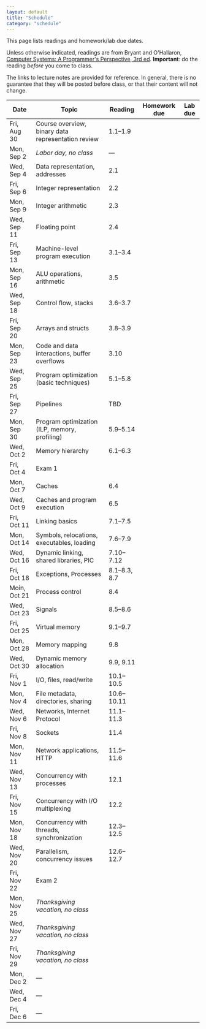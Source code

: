 ```yaml
---
layout: default
title: "Schedule"
category: "schedule"
---
```


This page lists readings and homework/lab due dates.

Unless otherwise indicated, readings are from Bryant and O'Hallaron, [Computer Systems: A Programmer's Perspective, 3rd ed](https://csapp.cs.cmu.edu/).  **Important**: do the reading *before* you come to class.

The links to lecture notes are provided for reference.  In general, there is no guarantee that they will be posted before class, or that their content will not change.

Date | Topic | Reading | Homework due | Lab due
---- | ----- | ------- | ------------ | -------
Fri, Aug 30 | Course overview, binary data representation review | 1.1–1.9
Mon, Sep 2 | *Labor day, no class* | —
Wed, Sep 4 | Data representation, addresses | 2.1
Fri, Sep 6 | Integer representation | 2.2
Mon, Sep 9 | Integer arithmetic | 2.3
Wed, Sep 11 | Floating point | 2.4
Fri, Sep 13 | Machine-level program execution | 3.1–3.4
Mon, Sep 16 | ALU operations, arithmetic | 3.5
Wed, Sep 18 | Control flow, stacks | 3.6–3.7
Fri, Sep 20 | Arrays and structs | 3.8–3.9
Mon, Sep 23 | Code and data interactions, buffer overflows | 3.10
Wed, Sep 25 | Program optimization (basic techniques) | 5.1–5.8
Fri, Sep 27 | Pipelines | TBD
Mon, Sep 30 | Program optimization (ILP, memory, profiling) | 5.9–5.14
Wed, Oct 2 | Memory hierarchy | 6.1–6.3
Fri, Oct 4 | Exam 1
Mon, Oct 7 | Caches | 6.4
Wed, Oct 9 | Caches and program execution | 6.5
Fri, Oct 11 | Linking basics | 7.1–7.5
Mon, Oct 14 | Symbols, relocations, executables, loading | 7.6–7.9
Wed, Oct 16 | Dynamic linking, shared libraries, PIC | 7.10–7.12
Fri, Oct 18 | Exceptions, Processes | 8.1–8.3, 8.7
Moin, Oct 21 | Process control | 8.4
Wed, Oct 23 | Signals | 8.5–8.6
Fri, Oct 25 | Virtual memory | 9.1–9.7
Mon, Oct 28 | Memory mapping | 9.8
Wed, Oct 30 | Dynamic memory allocation | 9.9, 9.11
Fri, Nov 1 | I/O, files, read/write | 10.1–10.5
Mon, Nov 4 | File metadata, directories, sharing | 10.6–10.11
Wed, Nov 6 | Networks, Internet Protocol | 11.1–11.3
Fri, Nov 8 | Sockets | 11.4
Mon, Nov 11 | Network applications, HTTP | 11.5–11.6
Wed, Nov 13 | Concurrency with processes | 12.1
Fri, Nov 15 | Concurrency with I/O multiplexing | 12.2
Mon, Nov 18 | Concurrency with threads, synchronization | 12.3–12.5
Wed, Nov 20 | Parallelism, concurrency issues | 12.6–12.7
Fri, Nov 22 | Exam 2
Mon, Nov 25 | *Thanksgiving vacation, no class*
Wed, Nov 27 | *Thanksgiving vacation, no class*
Fri, Nov 29 | *Thanksgiving vacation, no class*
Mon, Dec 2 | —
Wed, Dec 4 | —
Fri, Dec 6 | —
